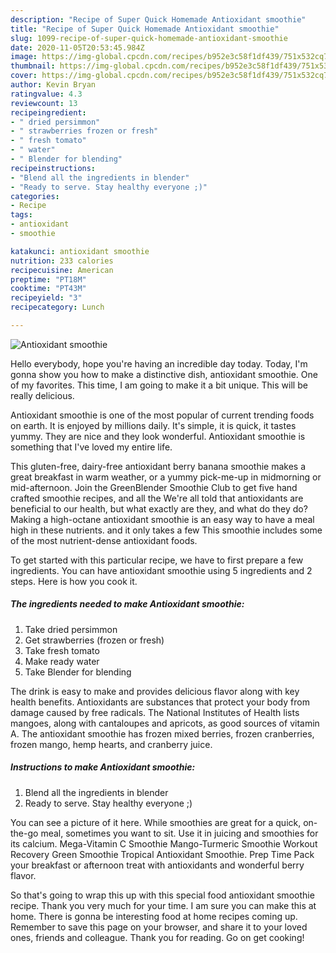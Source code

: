 ```yaml
---
description: "Recipe of Super Quick Homemade Antioxidant smoothie"
title: "Recipe of Super Quick Homemade Antioxidant smoothie"
slug: 1099-recipe-of-super-quick-homemade-antioxidant-smoothie
date: 2020-11-05T20:53:45.984Z
image: https://img-global.cpcdn.com/recipes/b952e3c58f1df439/751x532cq70/antioxidant-smoothie-recipe-main-photo.jpg
thumbnail: https://img-global.cpcdn.com/recipes/b952e3c58f1df439/751x532cq70/antioxidant-smoothie-recipe-main-photo.jpg
cover: https://img-global.cpcdn.com/recipes/b952e3c58f1df439/751x532cq70/antioxidant-smoothie-recipe-main-photo.jpg
author: Kevin Bryan
ratingvalue: 4.3
reviewcount: 13
recipeingredient:
- " dried persimmon"
- " strawberries frozen or fresh"
- " fresh tomato"
- " water"
- " Blender for blending"
recipeinstructions:
- "Blend all the ingredients in blender"
- "Ready to serve. Stay healthy everyone ;)"
categories:
- Recipe
tags:
- antioxidant
- smoothie

katakunci: antioxidant smoothie 
nutrition: 233 calories
recipecuisine: American
preptime: "PT18M"
cooktime: "PT43M"
recipeyield: "3"
recipecategory: Lunch

---
```



![Antioxidant smoothie](https://img-global.cpcdn.com/recipes/b952e3c58f1df439/751x532cq70/antioxidant-smoothie-recipe-main-photo.jpg)

Hello everybody, hope you're having an incredible day today. Today, I'm gonna show you how to make a distinctive dish, antioxidant smoothie. One of my favorites. This time, I am going to make it a bit unique. This will be really delicious.

Antioxidant smoothie is one of the most popular of current trending foods on earth. It is enjoyed by millions daily. It's simple, it is quick, it tastes yummy. They are nice and they look wonderful. Antioxidant smoothie is something that I've loved my entire life.

This gluten-free, dairy-free antioxidant berry banana smoothie makes a great breakfast in warm weather, or a yummy pick-me-up in midmorning or mid-afternoon. Join the GreenBlender Smoothie Club to get five hand crafted smoothie recipes, and all the We&#39;re all told that antioxidants are beneficial to our health, but what exactly are they, and what do they do? Making a high-octane antioxidant smoothie is an easy way to have a meal high in these nutrients. and it only takes a few This smoothie includes some of the most nutrient-dense antioxidant foods.


To get started with this particular recipe, we have to first prepare a few ingredients. You can have antioxidant smoothie using 5 ingredients and 2 steps. Here is how you cook it.

<!--inarticleads1-->

##### The ingredients needed to make Antioxidant smoothie:

1. Take  dried persimmon
1. Get  strawberries (frozen or fresh)
1. Take  fresh tomato
1. Make ready  water
1. Take  Blender for blending


The drink is easy to make and provides delicious flavor along with key health benefits. Antioxidants are substances that protect your body from damage caused by free radicals. The National Institutes of Health lists mangoes, along with cantaloupes and apricots, as good sources of vitamin A. The antioxidant smoothie has frozen mixed berries, frozen cranberries, frozen mango, hemp hearts, and cranberry juice. 

<!--inarticleads2-->

##### Instructions to make Antioxidant smoothie:

1. Blend all the ingredients in blender
1. Ready to serve. Stay healthy everyone ;)


You can see a picture of it here. While smoothies are great for a quick, on-the-go meal, sometimes you want to sit. Use it in juicing and smoothies for its calcium. Mega-Vitamin C Smoothie Mango-Turmeric Smoothie Workout Recovery Green Smoothie Tropical Antioxidant Smoothie. Prep Time Pack your breakfast or afternoon treat with antioxidants and wonderful berry flavor. 

So that's going to wrap this up with this special food antioxidant smoothie recipe. Thank you very much for your time. I am sure you can make this at home. There is gonna be interesting food at home recipes coming up. Remember to save this page on your browser, and share it to your loved ones, friends and colleague. Thank you for reading. Go on get cooking!
